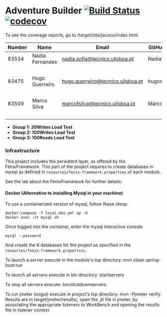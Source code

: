 # Adventure Builder [![Build Status](https://travis-ci.com/tecnico-softeng/es18al_15-project.svg?token=5FaChxQjpMkkzdVVADUP&branch=develop)](https://travis-ci.com/tecnico-softeng/es18al_15-project) [![codecov](https://codecov.io/gh/tecnico-softeng/es18al_15-project/branch/develop/graph/badge.svg?token=7RY2x2UONX)](https://codecov.io/gh/tecnico-softeng/es18al_15-project)

To see the coverage reports, go to <module name>/target/site/jacoco/index.html.


|   Number   |          Name           |            Email                  |   GitHub Username  | Group |
| ---------- | ----------------------- | --------------------------------- | -------------------| ----- |
| 83534      | Nadia Fernandes         | nadia.sofia@tecnico.ulisboa.pt    | NadiaSofia         |   1   |
|            |                         |                                   |                    |   1   |
| 83475      | Hugo Guerreiro          | hugo.guerreiro@tecnico.ulisboa.pt | hugosilvaguerreiro |   2   |
|            |                         |                                   |                    |   2   |
| 83509      | Marco Silva             | marcofsilva@tecnico.ulisboa.pt    | MarcofSilva        |   3   |
|            |                         |                                   |                    |   3   |

- **Group 1: 30Writes Load Test**
- **Group 2: 100Writes Load Test**
- **Group 3: 100Reads Load Test**

### Infrastructure

This project includes the persistent layer, as offered by the FénixFramework.
This part of the project requires to create databases in mysql as defined in `resources/fenix-framework.properties` of each module.

See the lab about the FénixFramework for further details.

#### Docker (Alternative to installing Mysql in your machine)

To use a containerized version of mysql, follow these stesp:

```
docker-compose -f local.dev.yml up -d
docker exec -it mysql sh
```

Once logged into the container, enter the mysql interactive console

```
mysql --password
```

And create the 6 databases for the project as specified in
the `resources/fenix-framework.properties`.

To launch a server execute in the module's top directory: mvn clean spring-boot:run

To launch all servers execute in bin directory: startservers

To stop all servers execute: bin/shutdownservers

To run jmeter (nogui) execute in project's top directory: mvn -Pjmeter verify. Results are in target/jmeter/results/, open the .jtl file in jmeter, by associating the appropriate listeners to WorkBench and opening the results file in listener context

